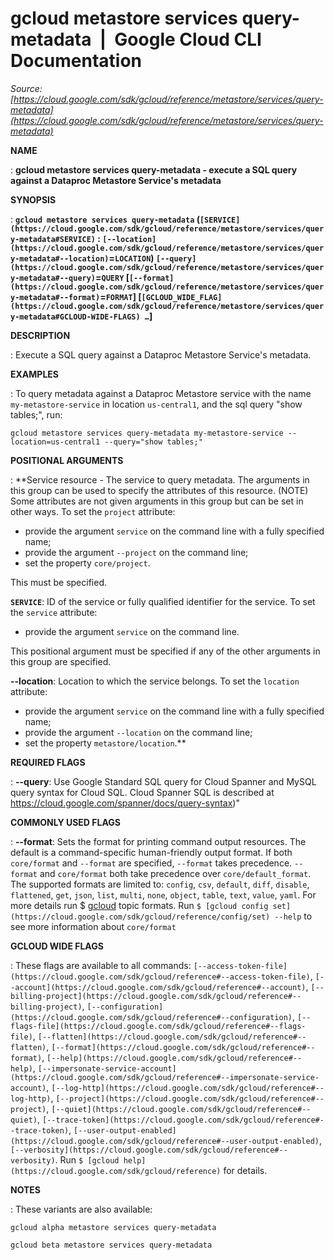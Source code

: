 # gcloud metastore services query-metadata  |  Google Cloud CLI Documentation

*Source: [https://cloud.google.com/sdk/gcloud/reference/metastore/services/query-metadata](https://cloud.google.com/sdk/gcloud/reference/metastore/services/query-metadata)*

**NAME**

: **gcloud metastore services query-metadata - execute a SQL query against a Dataproc Metastore Service's metadata**

**SYNOPSIS**

: **`gcloud metastore services query-metadata` (`[SERVICE](https://cloud.google.com/sdk/gcloud/reference/metastore/services/query-metadata#SERVICE)` : `[--location](https://cloud.google.com/sdk/gcloud/reference/metastore/services/query-metadata#--location)`=`LOCATION`) `[--query](https://cloud.google.com/sdk/gcloud/reference/metastore/services/query-metadata#--query)`=`QUERY` [`[--format](https://cloud.google.com/sdk/gcloud/reference/metastore/services/query-metadata#--format)`=`FORMAT`] [`[GCLOUD_WIDE_FLAG](https://cloud.google.com/sdk/gcloud/reference/metastore/services/query-metadata#GCLOUD-WIDE-FLAGS) …`]**

**DESCRIPTION**

: Execute a SQL query against a Dataproc Metastore Service's metadata.

**EXAMPLES**

: To query metadata against a Dataproc Metastore service with the name
`my-metastore-service` in location `us-central1`, and the
sql query "show tables;", run:

```
gcloud metastore services query-metadata my-metastore-service --location=us-central1 --query="show tables;"
```

**POSITIONAL ARGUMENTS**

: **Service resource - The service to query metadata. The arguments in this group
can be used to specify the attributes of this resource. (NOTE) Some attributes
are not given arguments in this group but can be set in other ways.
To set the `project` attribute:

- provide the argument `service` on the command line with a fully
specified name;
- provide the argument `--project` on the command line;
- set the property `core/project`.

This must be specified.

**`SERVICE`**:
ID of the service or fully qualified identifier for the service.
To set the `service` attribute:

- provide the argument `service` on the command line.

This positional argument must be specified if any of the other arguments in this
group are specified.

**--location**:
Location to which the service belongs.
To set the `location` attribute:

- provide the argument `service` on the command line with a fully
specified name;
- provide the argument `--location` on the command line;
- set the property `metastore/location`.**

**REQUIRED FLAGS**

: **--query**:
Use Google Standard SQL query for Cloud Spanner and MySQL query syntax for Cloud
SQL. Cloud Spanner SQL is described at
https://cloud.google.com/spanner/docs/query-syntax)"

**COMMONLY USED FLAGS**

: **--format**:
Sets the format for printing command output resources. The default is a
command-specific human-friendly output format. If both `core/format`
and `--format` are specified, `--format` takes precedence.
`--format` and `core/format` both take precedence over
`core/default_format`. The supported formats are limited to:
`config`, `csv`, `default`, `diff`,
`disable`, `flattened`, `get`,
`json`, `list`, `multi`, `none`,
`object`, `table`, `text`, `value`,
`yaml`. For more details run $ [gcloud](https://cloud.google.com/sdk/gcloud/reference) topic formats. Run `$ [gcloud config set](https://cloud.google.com/sdk/gcloud/reference/config/set) --help` to
see more information about `core/format`

**GCLOUD WIDE FLAGS**

: These flags are available to all commands: `[--access-token-file](https://cloud.google.com/sdk/gcloud/reference#--access-token-file)`,
`[--account](https://cloud.google.com/sdk/gcloud/reference#--account)`, `[--billing-project](https://cloud.google.com/sdk/gcloud/reference#--billing-project)`,
`[--configuration](https://cloud.google.com/sdk/gcloud/reference#--configuration)`,
`[--flags-file](https://cloud.google.com/sdk/gcloud/reference#--flags-file)`,
`[--flatten](https://cloud.google.com/sdk/gcloud/reference#--flatten)`, `[--format](https://cloud.google.com/sdk/gcloud/reference#--format)`, `[--help](https://cloud.google.com/sdk/gcloud/reference#--help)`, `[--impersonate-service-account](https://cloud.google.com/sdk/gcloud/reference#--impersonate-service-account)`,
`[--log-http](https://cloud.google.com/sdk/gcloud/reference#--log-http)`,
`[--project](https://cloud.google.com/sdk/gcloud/reference#--project)`, `[--quiet](https://cloud.google.com/sdk/gcloud/reference#--quiet)`, `[--trace-token](https://cloud.google.com/sdk/gcloud/reference#--trace-token)`, `[--user-output-enabled](https://cloud.google.com/sdk/gcloud/reference#--user-output-enabled)`,
`[--verbosity](https://cloud.google.com/sdk/gcloud/reference#--verbosity)`.
Run `$ [gcloud help](https://cloud.google.com/sdk/gcloud/reference)` for details.

**NOTES**

: These variants are also available:

```
gcloud alpha metastore services query-metadata
```

```
gcloud beta metastore services query-metadata
```